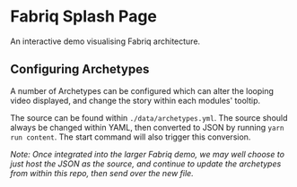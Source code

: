 # Fabriq Splash Page

An interactive demo visualising Fabriq architecture.

## Configuring Archetypes

A number of Archetypes can be configured which can alter the looping video displayed, and change the story within each modules' tooltip.

The source can be found within `./data/archetypes.yml`. The source should always be changed within YAML, then converted to JSON by running `yarn run content`. The start command will also trigger this conversion.

_Note: Once integrated into the larger Fabriq demo, we may well choose to just host the JSON as the source, and continue to update the archetypes from within this repo, then send over the new file._
